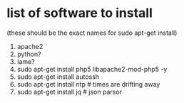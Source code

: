# list of software to install

(these should be the exact names for sudo apt-get install)
1. apache2
2. python?
3. lame?
4. sudo apt-get install php5 libapache2-mod-php5 -y
5. sudo apt-get install autossh
6. sudo apt-get install ntp   # times are drifting away
7. sudo apt-get install jq    # json parsor

